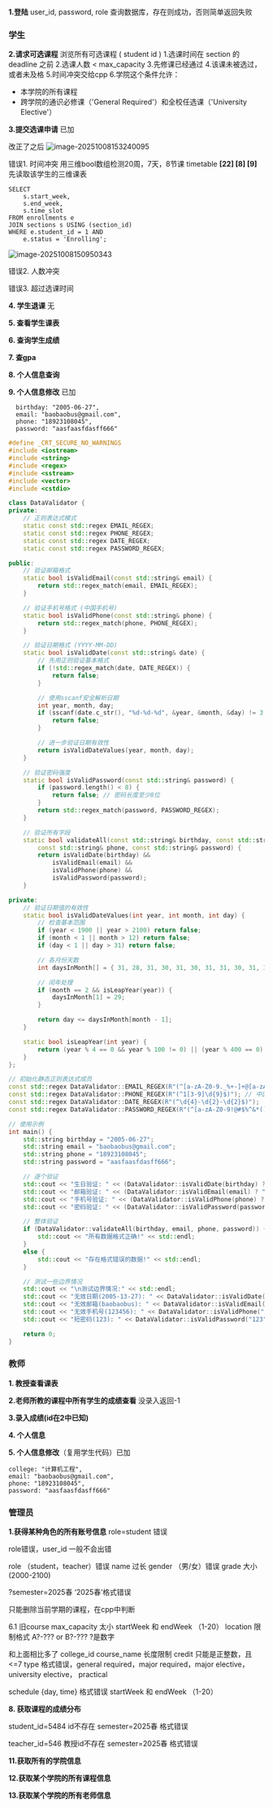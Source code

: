 **1.登陆**
user_id, password, role
查询数据库，存在则成功，否则简单返回失败

### 学生

**2.请求可选课程**
浏览所有可选课程 ( student id )
1.选课时间在 section 的 deadline 之前
2.选课人数 < max_capacity
3.先修课已经通过
4.该课未被选过，或者未及格 
5.时间冲突交给cpp
6.学院这个条件允许：

- 本学院的所有课程
- 跨学院的通识必修课（'General Required'）和全校任选课（'University Elective'）

**3.提交选课申请** 已加

改正了之后
![image-20251008153240095](Z:\电子书\操作系统\mages\image-20251008153240095.png)

错误1. 时间冲突
用三维bool数组检测20周，7天，8节课 timetable **[22] [8] [9]**
先读取该学生的三维课表

```mysql
SELECT 
	s.start_week,
	s.end_week,
	s.time_slot
FROM enrollments e
JOIN sections s USING (section_id)
WHERE e.student_id = 1 AND 
	e.status = 'Enrolling';
```

![image-20251008150950343](Z:\电子书\操作系统\mages\image-20251008150950343.png)

错误2. 人数冲突

错误3. 超过选课时间

**4. 学生退课** 无

**5. 查看学生课表**

**6. 查询学生成绩**

**7. 查gpa**

**8. 个人信息查询**

**9. 个人信息修改** 已加

```
  birthday: "2005-06-27",
  email: "baobaobus@gmail.com",
  phone: "18923108045",
  password: "aasfaasfdasff666"
```

```cpp
#define _CRT_SECURE_NO_WARNINGS
#include <iostream>
#include <string>
#include <regex>
#include <sstream>
#include <vector>
#include <cstdio>

class DataValidator {
private:
    // 正则表达式模式
    static const std::regex EMAIL_REGEX;
    static const std::regex PHONE_REGEX;
    static const std::regex DATE_REGEX;
    static const std::regex PASSWORD_REGEX;

public:
    // 验证邮箱格式
    static bool isValidEmail(const std::string& email) {
        return std::regex_match(email, EMAIL_REGEX);
    }

    // 验证手机号格式 (中国手机号)
    static bool isValidPhone(const std::string& phone) {
        return std::regex_match(phone, PHONE_REGEX);
    }

    // 验证日期格式 (YYYY-MM-DD)
    static bool isValidDate(const std::string& date) {
        // 先用正则验证基本格式
        if (!std::regex_match(date, DATE_REGEX)) {
            return false;
        }

        // 使用sscanf安全解析日期
        int year, month, day;
        if (sscanf(date.c_str(), "%d-%d-%d", &year, &month, &day) != 3) {
            return false;
        }

        // 进一步验证日期有效性
        return isValidDateValues(year, month, day);
    }

    // 验证密码强度
    static bool isValidPassword(const std::string& password) {
        if (password.length() < 8) {
            return false; // 密码长度至少8位
        }
        return std::regex_match(password, PASSWORD_REGEX);
    }

    // 验证所有字段
    static bool validateAll(const std::string& birthday, const std::string& email,
        const std::string& phone, const std::string& password) {
        return isValidDate(birthday) &&
            isValidEmail(email) &&
            isValidPhone(phone) &&
            isValidPassword(password);
    }

private:
    // 验证日期值的有效性
    static bool isValidDateValues(int year, int month, int day) {
        // 检查基本范围
        if (year < 1900 || year > 2100) return false;
        if (month < 1 || month > 12) return false;
        if (day < 1 || day > 31) return false;

        // 各月份天数
        int daysInMonth[] = { 31, 28, 31, 30, 31, 30, 31, 31, 30, 31, 30, 31 };

        // 闰年处理
        if (month == 2 && isLeapYear(year)) {
            daysInMonth[1] = 29;
        }

        return day <= daysInMonth[month - 1];
    }

    static bool isLeapYear(int year) {
        return (year % 4 == 0 && year % 100 != 0) || (year % 400 == 0);
    }
};

// 初始化静态正则表达式成员
const std::regex DataValidator::EMAIL_REGEX(R"(^[a-zA-Z0-9._%+-]+@[a-zA-Z0-9.-]+\.[a-zA-Z]{2,}$)");
const std::regex DataValidator::PHONE_REGEX(R"(^1[3-9]\d{9}$)"); // 中国手机号
const std::regex DataValidator::DATE_REGEX(R"(^\d{4}-\d{2}-\d{2}$)");
const std::regex DataValidator::PASSWORD_REGEX(R"(^[a-zA-Z0-9!@#$%^&*()_+\-=\[\]{};':"\\|,.<>\/?]{8,}$)");

// 使用示例
int main() {
    std::string birthday = "2005-06-27";
    std::string email = "baobaobus@gmail.com";
    std::string phone = "18923108045";
    std::string password = "aasfaasfdasff666";

    // 逐个验证
    std::cout << "生日验证: " << (DataValidator::isValidDate(birthday) ? "通过" : "失败") << std::endl;
    std::cout << "邮箱验证: " << (DataValidator::isValidEmail(email) ? "通过" : "失败") << std::endl;
    std::cout << "手机号验证: " << (DataValidator::isValidPhone(phone) ? "通过" : "失败") << std::endl;
    std::cout << "密码验证: " << (DataValidator::isValidPassword(password) ? "通过" : "失败") << std::endl;

    // 整体验证
    if (DataValidator::validateAll(birthday, email, phone, password)) {
        std::cout << "所有数据格式正确!" << std::endl;
    }
    else {
        std::cout << "存在格式错误的数据!" << std::endl;
    }

    // 测试一些边界情况
    std::cout << "\n测试边界情况:" << std::endl;
    std::cout << "无效日期(2005-13-27): " << DataValidator::isValidDate("2005-13-27") << std::endl;
    std::cout << "无效邮箱(baobaobus): " << DataValidator::isValidEmail("baobaobus") << std::endl;
    std::cout << "无效手机号(123456): " << DataValidator::isValidPhone("123456") << std::endl;
    std::cout << "短密码(123): " << DataValidator::isValidPassword("123") << std::endl;

    return 0;
}
```



### 教师

**1. 教授查看课表**

**2.老师所教的课程中所有学生的成绩查看**
没录入返回-1

**3.录入成绩(id在2中已知)**

**4. 个人信息**

**5. 个人信息修改**（复用学生代码）已加

```
college: "计算机工程",
email: "baobaobus@gmail.com",
phone: "18923108045",
password: "aasfaasfdasff666"
```

### 管理员

**1.获得某种角色的所有账号信息**
role=student 错误

role错误，user_id 一般不会出错

role （student，teacher）错误
name 过长
gender （男/女）错误
grade 大小(2000-2100)


?semester=2025春 ‘2025春’格式错误

只能删除当前学期的课程，在cpp中判断

6.1 旧course
max_capacity 太小
startWeek 和 endWeek （1-20）
location 限制格式 A?-??? or B?-??? ?是数字

和上面相比多了
college_id
course_name 长度限制
credit 只能是正整数，且<=7
type 格式错误，general required，major required，major elective， university elective， practical

schedule {day, time} 格式错误
startWeek 和 endWeek （1-20）

**8. 获取课程的成绩分布**

student_id=5484 id不存在
semester=2025春 格式错误

teacher_id=546 教授id不存在
semester=2025春 格式错误

**11.获取所有的学院信息**

**12.获取某个学院的所有课程信息**

**13.获取某个学院的所有老师信息**

